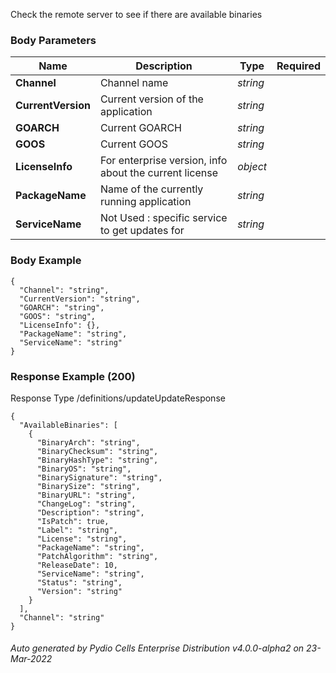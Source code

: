 






 
Check the remote server to see if there are available binaries  


### Body Parameters

Name | Description | Type | Required
---|---|---|---
**Channel** | Channel name | _string_ |   
**CurrentVersion** | Current version of the application | _string_ |   
**GOARCH** | Current GOARCH | _string_ |   
**GOOS** | Current GOOS | _string_ |   
**LicenseInfo** | For enterprise version, info about the current license | _object_ |   
**PackageName** | Name of the currently running application | _string_ |   
**ServiceName** | Not Used : specific service to get updates for | _string_ |   


### Body Example
```
{
  "Channel": "string",
  "CurrentVersion": "string",
  "GOARCH": "string",
  "GOOS": "string",
  "LicenseInfo": {},
  "PackageName": "string",
  "ServiceName": "string"
}
```






### Response Example (200)
Response Type /definitions/updateUpdateResponse

```
{
  "AvailableBinaries": [
    {
      "BinaryArch": "string",
      "BinaryChecksum": "string",
      "BinaryHashType": "string",
      "BinaryOS": "string",
      "BinarySignature": "string",
      "BinarySize": "string",
      "BinaryURL": "string",
      "ChangeLog": "string",
      "Description": "string",
      "IsPatch": true,
      "Label": "string",
      "License": "string",
      "PackageName": "string",
      "PatchAlgorithm": "string",
      "ReleaseDate": 10,
      "ServiceName": "string",
      "Status": "string",
      "Version": "string"
    }
  ],
  "Channel": "string"
}
```




###### Auto generated by Pydio Cells Enterprise Distribution v4.0.0-alpha2 on 23-Mar-2022
